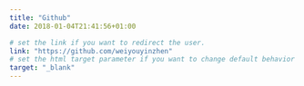 ```yaml
---
title: "Github"
date: 2018-01-04T21:41:56+01:00

# set the link if you want to redirect the user.
link: "https://github.com/weiyouyinzhen"
# set the html target parameter if you want to change default behavior
target: "_blank"
---
```

